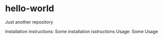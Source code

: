 # hello-world
Just another repository

Installation instructions:
Some installation isstructions
Usage:
Some Usage
